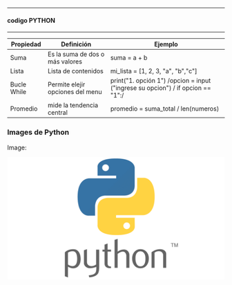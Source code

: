  -------------                    
 #### codigo PYTHON
 -------------
 
Propiedad  |  Definición |   Ejemplo
------------- | -------------   | -------------
Suma |  Es la suma de dos  o más valores  |  suma = a + b 
Lista  |  Lista de contenidos   |  mi_lista = [1, 2, 3, "a", "b","c"]
 Bucle While  | Permite elejir opciones del menu  | print("1. opción 1")    /opcion = input ("ingrese su opcion")    / if opcion == "1":/
Promedio  | mide la tendencia central | promedio = suma_total / len(numeros)

### Images de Python

Image:

![](https://github.com/Jessfalcon/Python-cheat-sheet/blob/main/Pythonfoto.png?raw=true)
